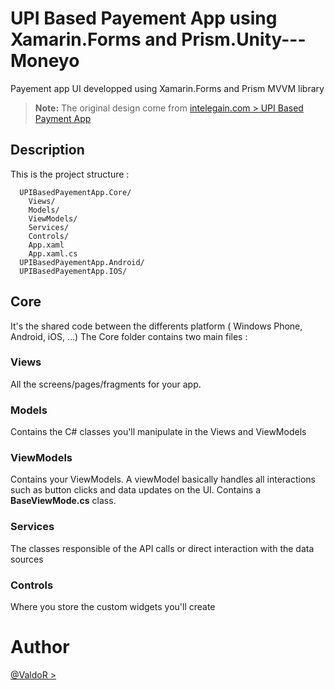 # UPI Based Payement App using Xamarin.Forms and Prism.Unity--- Moneyo

Payement app UI developped using Xamarin.Forms and Prism MVVM library

> **Note:** The original design come from [intelegain.com > UPI Based Payment App](https://www.intelegain.com/uxsense/upi-based-payment-app/)

## Description

This is the project structure :

```
  UPIBasedPayementApp.Core/
    Views/
    Models/
    ViewModels/
    Services/
    Controls/
    App.xaml
    App.xaml.cs
  UPIBasedPayementApp.Android/
  UPIBasedPayementApp.IOS/
```

## Core

It's the shared code between the differents platform ( Windows Phone, Android, iOS, ...)
The Core folder contains two main files :

### Views

All the screens/pages/fragments for your app.

### Models

Contains the C# classes you'll manipulate in the Views and ViewModels

### ViewModels

Contains your ViewModels. A viewModel basically handles all interactions such as button clicks and data updates on the UI.
Contains a **BaseViewMode.cs** class.

### Services

The classes responsible of the API calls or direct interaction with the data sources

### Controls

Where you store the custom widgets you'll create

# Author

[@ValdoR >](https://www.twitter.com/Valdes_Che/)
